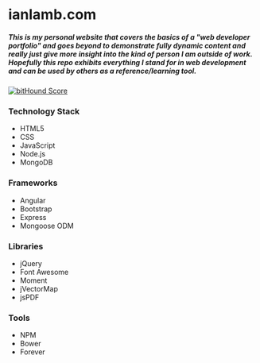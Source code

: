 # ianlamb.com

##### This is my personal website that covers the basics of a "web developer portfolio" and goes beyond to demonstrate fully dynamic content and really just give more insight into the kind of person I am outside of work. Hopefully this repo exhibits everything I stand for in web development and can be used by others as a reference/learning tool.

[![bitHound Score](https://www.bithound.io/github/ianlamb/ildotcom/badges/score.svg)](https://www.bithound.io/github/ianlamb/ildotcom/master)

### Technology Stack
* HTML5
* CSS
* JavaScript
* Node.js
* MongoDB

### Frameworks
* Angular
* Bootstrap
* Express
* Mongoose ODM

### Libraries
* jQuery
* Font Awesome
* Moment
* jVectorMap
* jsPDF

### Tools
* NPM
* Bower
* Forever
